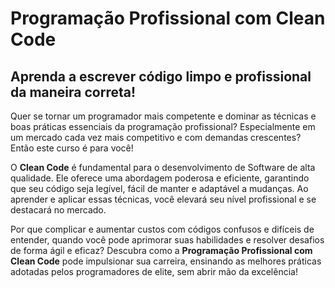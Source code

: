 # Programação Profissional com Clean Code
## Aprenda a escrever código limpo e profissional da maneira correta!

Quer se tornar um programador mais competente e dominar as técnicas e boas práticas essenciais da programação profissional? 
Especialmente em um mercado cada vez mais competitivo e com demandas crescentes? 
Então este curso é para você!

O **Clean Code** é fundamental para o desenvolvimento de Software de alta qualidade. Ele oferece uma abordagem poderosa e eficiente, garantindo que seu código seja legível, fácil de manter e adaptável a mudanças. Ao aprender e aplicar essas técnicas, você elevará seu nível profissional e se destacará no mercado.

Por que complicar e aumentar custos com códigos confusos e difíceis de entender, quando você pode aprimorar suas habilidades e resolver desafios de forma ágil e eficaz? Descubra como a **Programação Profissional com Clean Code** pode impulsionar sua carreira, ensinando as melhores práticas adotadas pelos programadores de elite, sem abrir mão da excelência!



